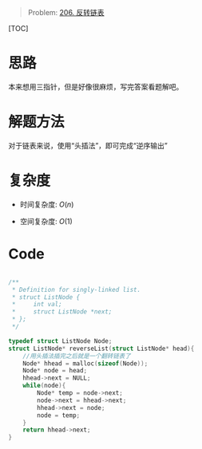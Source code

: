 > Problem: [206. 反转链表](https://leetcode.cn/problems/reverse-linked-list/description/)

[TOC]

# 思路
本来想用三指针，但是好像很麻烦，写完答案看题解吧。

# 解题方法
对于链表来说，使用“头插法”，即可完成“逆序输出”

# 复杂度
- 时间复杂度: 
$O(n)$

- 空间复杂度: 
$O(1)$

# Code
```C []

/**
 * Definition for singly-linked list.
 * struct ListNode {
 *     int val;
 *     struct ListNode *next;
 * };
 */

typedef struct ListNode Node;
struct ListNode* reverseList(struct ListNode* head){
    //用头插法插完之后就是一个翻转链表了
    Node* hhead = malloc(sizeof(Node));
    Node* node = head;
    hhead->next = NULL;
    while(node){
        Node* temp = node->next;
        node->next = hhead->next; 
        hhead->next = node;
        node = temp;
    }
    return hhead->next;
}
```
